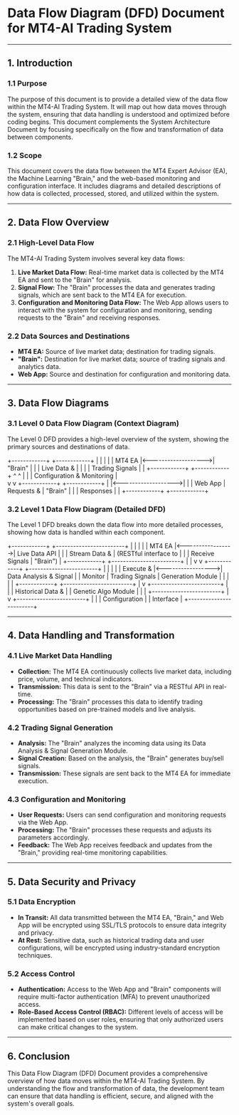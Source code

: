 # Data Flow Diagram (DFD) Document for MT4-AI Trading System

---

## 1. Introduction

### 1.1 Purpose
The purpose of this document is to provide a detailed view of the data flow within the MT4-AI Trading System. It will map out how data moves through the system, ensuring that data handling is understood and optimized before coding begins. This document complements the System Architecture Document by focusing specifically on the flow and transformation of data between components.

### 1.2 Scope
This document covers the data flow between the MT4 Expert Advisor (EA), the Machine Learning "Brain," and the web-based monitoring and configuration interface. It includes diagrams and detailed descriptions of how data is collected, processed, stored, and utilized within the system.

---

## 2. Data Flow Overview

### 2.1 High-Level Data Flow
The MT4-AI Trading System involves several key data flows:
1. **Live Market Data Flow:** Real-time market data is collected by the MT4 EA and sent to the "Brain" for analysis.
2. **Signal Flow:** The "Brain" processes the data and generates trading signals, which are sent back to the MT4 EA for execution.
3. **Configuration and Monitoring Data Flow:** The Web App allows users to interact with the system for configuration and monitoring, sending requests to the "Brain" and receiving responses.

### 2.2 Data Sources and Destinations
- **MT4 EA:** Source of live market data; destination for trading signals.
- **"Brain":** Destination for live market data; source of trading signals and analytics data.
- **Web App:** Source and destination for configuration and monitoring data.

---

## 3. Data Flow Diagrams

### 3.1 Level 0 Data Flow Diagram (Context Diagram)
The Level 0 DFD provides a high-level overview of the system, showing the primary sources and destinations of data.


+------------+                     +------------+
|            |                     |            |
|   MT4 EA   |<------------------->|   "Brain"  |
|            |     Live Data &     |            |
|            |     Trading Signals |            |
+------------+                     +------------+
       ^                                  ^
       |                                  |
       |  Configuration & Monitoring      |  
       v                                  v
+------------+                     +------------+
|            |<------------------->|            |
|  Web App   |     Requests &       |   "Brain"  |
|            |     Responses        |            |
+------------+                     +------------+




### 3.2 Level 1 Data Flow Diagram (Detailed DFD)
The Level 1 DFD breaks down the data flow into more detailed processes, showing how data is handled within each component.



+------------+                   +------------------------+
|            |                   |                        |
|   MT4 EA   |<----------------->|      Live Data API     |
|            |   Stream Data &   |  (RESTful interface to |
|            |   Receive Signals |       "Brain")         |
+------------+                   +------------------------+
       |                                 |
       v                                 v
+------------+                   +------------------------+
|            |                   |                        |
| Execute &  |<----------------->| Data Analysis & Signal |
| Monitor    |  Trading Signals  | Generation Module      |
|            |                   |                        |
+------------+                   +------------------------+
                                        |
                                        v
                               +------------------------+
                               |                        |
                               |  Historical Data &     |
                               |  Genetic Algo Module   |
                               |                        |
                               +------------------------+
                                        |
                                        v
                               +------------------------+
                               |                        |
                               |      Configuration     |
                               |        Interface       |
                               +------------------------+


---

## 4. Data Handling and Transformation

### 4.1 Live Market Data Handling
- **Collection:** The MT4 EA continuously collects live market data, including price, volume, and technical indicators.
- **Transmission:** This data is sent to the "Brain" via a RESTful API in real-time.
- **Processing:** The "Brain" processes this data to identify trading opportunities based on pre-trained models and live analysis.

### 4.2 Trading Signal Generation
- **Analysis:** The "Brain" analyzes the incoming data using its Data Analysis & Signal Generation Module.
- **Signal Creation:** Based on the analysis, the "Brain" generates buy/sell signals.
- **Transmission:** These signals are sent back to the MT4 EA for immediate execution.

### 4.3 Configuration and Monitoring
- **User Requests:** Users can send configuration and monitoring requests via the Web App.
- **Processing:** The "Brain" processes these requests and adjusts its parameters accordingly.
- **Feedback:** The Web App receives feedback and updates from the "Brain," providing real-time monitoring capabilities.

---

## 5. Data Security and Privacy

### 5.1 Data Encryption
- **In Transit:** All data transmitted between the MT4 EA, "Brain," and Web App will be encrypted using SSL/TLS protocols to ensure data integrity and privacy.
- **At Rest:** Sensitive data, such as historical trading data and user configurations, will be encrypted using industry-standard encryption techniques.

### 5.2 Access Control
- **Authentication:** Access to the Web App and "Brain" components will require multi-factor authentication (MFA) to prevent unauthorized access.
- **Role-Based Access Control (RBAC):** Different levels of access will be implemented based on user roles, ensuring that only authorized users can make critical changes to the system.

---

## 6. Conclusion

This Data Flow Diagram (DFD) Document provides a comprehensive overview of how data moves within the MT4-AI Trading System. By understanding the flow and transformation of data, the development team can ensure that data handling is efficient, secure, and aligned with the system's overall goals.

